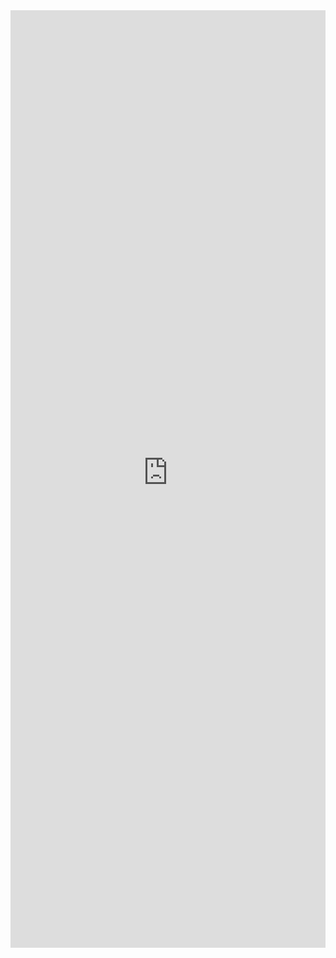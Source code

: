 <iframe 
    title='Slider Examples'
    src='https://fabricweb.z5.web.core.windows.net/pr-deploy-site/refs/pull/9333/merge/fabric-website-resources/dist/index.html#/examples/slider?docsExample=true'
    frameborder='no'
    height='1500'
    style='width: 100%;'
>